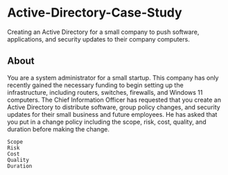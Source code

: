 # Active-Directory-Case-Study
Creating an Active Directory for a small company to push software, applications, and security updates to their company computers.

## About
You are a system administrator for a small startup. This company has only recently gained the necessary funding to begin setting up the infrastructure, including routers, switches, firewalls, and Windows 11 computers. The Chief Information Officer has requested that you create an Active Directory to distribute software, group policy changes, and security updates for their small business and future employees. He has asked that you put in a change policy including the scope, risk, cost, quality, and duration before making the change.

    Scope
    Risk
    Cost
    Quality
    Duration
